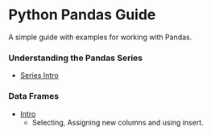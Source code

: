 # Python Pandas Guide
A simple guide with examples for working with Pandas.

### Understanding the Pandas Series
- [Series Intro](https://github.com/jkenney0501/Python_Pandas_Guide/blob/main/Notebooks/Series.ipynb)

### Data Frames
- [Intro](https://github.com/jkenney0501/Python_Pandas_Guide/blob/main/Notebooks/Data_Frames_1_A_intro_select_insert.ipynb)
  - Selecting, Assigning new columns and using insert.
